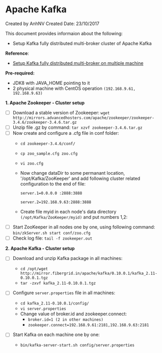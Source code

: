 # Apache Kafka
Created by AnhNV Created Date: 23/10/2017

This document provides informaion about the following:

- Setup Kafka fully distributed multi-broker cluster of Apache Kafka

**Reference**:

- [Setup Kafka fully distributed multi-broker on multiple machine][kafka-multiple-setup]

**Pre-required:**

- JDK8 with JAVA_HOME pointing to it
- 2 physical machine with CentOS operation `(192.168.9.61, 192.168.9.63)`

**1. Apache Zookeeper - Cluster setup**

- [ ] Download a stable version of Zookeeper: `wget http://mirrors.advancedhosters.com/apache/zookeeper/zookeeper-3.4.6/zookeeper-3.4.6.tar.gz`
- [ ] Unzip file .gz by command: `tar xzvf zookeeper-3.4.6.tar.gz`
- [ ] Now create and configure a .cfg file in conf folder:
    - `cd zookeeper-3.4.6/conf/`
    - `cp zoo_sample.cfg zoo.cfg`
    - `vi zoo.cfg`
    - Now change dataDir to some permanant location, '/opt/Kafka/ZooKeeper' and add following cluster related configuration to the end of file:
    
        `server.1=0.0.0.0 :2888:3888`

        `server.2=192.168.9.63:2888:3888`

    - Create file myid in each node's data directory `(/opt/Kafka/ZooKeeper/myid)` and put numbers 1,2:
- [ ] Start ZooKeeper in all nodes one by one, using following command: `bin/zkServer.sh start conf/zoo.cfg`
- [ ] Check log file: `tail -f zookeeper.out`

**2. Apache Kafka - Cluster setup**

- [ ] Download and unzip Kafka package in all machines:
    - `cd /opt/wget http://mirror.fibergrid.in/apache/kafka/0.10.0.1/kafka_2.11-0.10.0.1.tgz`
    -  `tar -zxvf kafka_2.11-0.10.0.1.tgz`

- [ ] Configure `server.properties` file in all machines:
    - `cd kafka_2.11-0.10.0.1/config/`
    - `vi server.properties`
    - Change value of broker.id and zookeeper.connect:
        - `broker.id=1 (2 in other machines)`
        - `zookeeper.connect=192.168.9.61:2181,192.168.9.63:2181`
- [ ] Start Kafka on each machine one by one:
    - `bin/kafka-server-start.sh config/server.properties`

[kafka-multiple-setup]:(http://www.techburps.com/misc/multi-broker-apache-kafka-cluster-setup/64)

